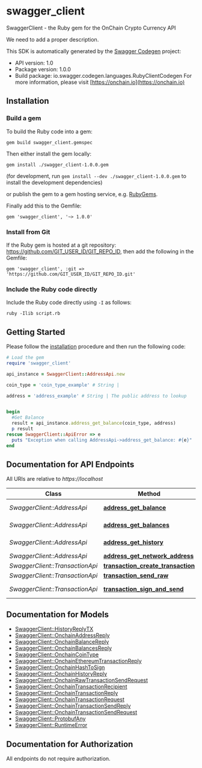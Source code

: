 # swagger_client

SwaggerClient - the Ruby gem for the OnChain Crypto Currency API

We need to add a proper description.

This SDK is automatically generated by the [Swagger Codegen](https://github.com/swagger-api/swagger-codegen) project:

- API version: 1.0
- Package version: 1.0.0
- Build package: io.swagger.codegen.languages.RubyClientCodegen
For more information, please visit [https://onchain.io](https://onchain.io)

## Installation

### Build a gem

To build the Ruby code into a gem:

```shell
gem build swagger_client.gemspec
```

Then either install the gem locally:

```shell
gem install ./swagger_client-1.0.0.gem
```
(for development, run `gem install --dev ./swagger_client-1.0.0.gem` to install the development dependencies)

or publish the gem to a gem hosting service, e.g. [RubyGems](https://rubygems.org/).

Finally add this to the Gemfile:

    gem 'swagger_client', '~> 1.0.0'

### Install from Git

If the Ruby gem is hosted at a git repository: https://github.com/GIT_USER_ID/GIT_REPO_ID, then add the following in the Gemfile:

    gem 'swagger_client', :git => 'https://github.com/GIT_USER_ID/GIT_REPO_ID.git'

### Include the Ruby code directly

Include the Ruby code directly using `-I` as follows:

```shell
ruby -Ilib script.rb
```

## Getting Started

Please follow the [installation](#installation) procedure and then run the following code:
```ruby
# Load the gem
require 'swagger_client'

api_instance = SwaggerClient::AddressApi.new

coin_type = 'coin_type_example' # String | 

address = 'address_example' # String | The public address to lookup


begin
  #Get Balance
  result = api_instance.address_get_balance(coin_type, address)
  p result
rescue SwaggerClient::ApiError => e
  puts "Exception when calling AddressApi->address_get_balance: #{e}"
end

```

## Documentation for API Endpoints

All URIs are relative to *https://localhost*

Class | Method | HTTP request | Description
------------ | ------------- | ------------- | -------------
*SwaggerClient::AddressApi* | [**address_get_balance**](docs/AddressApi.md#address_get_balance) | **GET** /api/address/balance/{coin_type}/{address} | Get Balance
*SwaggerClient::AddressApi* | [**address_get_balances**](docs/AddressApi.md#address_get_balances) | **GET** /api/address/balances/{coin_type}/{addresses} | Get Balances
*SwaggerClient::AddressApi* | [**address_get_history**](docs/AddressApi.md#address_get_history) | **GET** /api/address/history/{coin_type}/{addresses} | Get History
*SwaggerClient::AddressApi* | [**address_get_network_address**](docs/AddressApi.md#address_get_network_address) | **GET** /api/address/{coin_type}/{public_key} | 
*SwaggerClient::TransactionApi* | [**transaction_create_transaction**](docs/TransactionApi.md#transaction_create_transaction) | **POST** /api/transaction/create/{coin_type} | 
*SwaggerClient::TransactionApi* | [**transaction_send_raw**](docs/TransactionApi.md#transaction_send_raw) | **POST** /api/transaction/send_raw/{coin_type} | 
*SwaggerClient::TransactionApi* | [**transaction_sign_and_send**](docs/TransactionApi.md#transaction_sign_and_send) | **POST** /api/transaction/sign_and_send/{coin_type} | 


## Documentation for Models

 - [SwaggerClient::HistoryReplyTX](docs/HistoryReplyTX.md)
 - [SwaggerClient::OnchainAddressReply](docs/OnchainAddressReply.md)
 - [SwaggerClient::OnchainBalanceReply](docs/OnchainBalanceReply.md)
 - [SwaggerClient::OnchainBalancesReply](docs/OnchainBalancesReply.md)
 - [SwaggerClient::OnchainCoinType](docs/OnchainCoinType.md)
 - [SwaggerClient::OnchainEthereumTransactionReply](docs/OnchainEthereumTransactionReply.md)
 - [SwaggerClient::OnchainHashToSign](docs/OnchainHashToSign.md)
 - [SwaggerClient::OnchainHistoryReply](docs/OnchainHistoryReply.md)
 - [SwaggerClient::OnchainRawTransactionSendRequest](docs/OnchainRawTransactionSendRequest.md)
 - [SwaggerClient::OnchainTransactionRecipient](docs/OnchainTransactionRecipient.md)
 - [SwaggerClient::OnchainTransactionReply](docs/OnchainTransactionReply.md)
 - [SwaggerClient::OnchainTransactionRequest](docs/OnchainTransactionRequest.md)
 - [SwaggerClient::OnchainTransactionSendReply](docs/OnchainTransactionSendReply.md)
 - [SwaggerClient::OnchainTransactionSendRequest](docs/OnchainTransactionSendRequest.md)
 - [SwaggerClient::ProtobufAny](docs/ProtobufAny.md)
 - [SwaggerClient::RuntimeError](docs/RuntimeError.md)


## Documentation for Authorization

 All endpoints do not require authorization.

